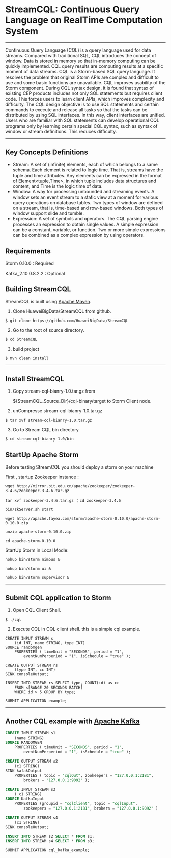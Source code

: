 # StreamCQL: Continuous Query Language on RealTime Computation System

------

Continuous Query Language (CQL) is a query language used for data streams. Compared with traditional SQL, CQL introduces the concept of window. Data is stored in memory so that in-memory computing can be quickly implemented. CQL query results are computing results at a specific moment of data streams.
CQL is a Storm-based SQL query language. It resolves the problem that original Storm APIs are complex and difficult to use and some basic functions are unavailable. CQL improves usability of the Storm component. 
During CQL syntax design, it is found that syntax of existing CEP products includes not only SQL statements but requires client code. This forces users to learn client APIs, which improves complexity and difficulty. 
The CQL design objective is to use SQL statements and certain commands to execute and release all tasks so that the tasks can be distributed by using SQL interfaces. In this way, client interfaces are unified. Users who are familiar with SQL statements can develop operational CQL programs only by learning certain special CQL syntax, such as syntax of window or stream definitions. This reduces difficulty. 

------
## Key Concepts Definitions

 - Stream: A set of (infinite) elements, each of which belongs to a same schema. Each element is related to logic time. That is, streams have the tuple and time attributes. Any elements can be expressed in the format of Element<tuple,Time>, in which tuple includes data structures and content, and Time is the logic time of data.
 - Window: A way for processing unbounded and streaming events. A window sets an event stream to a static view at a moment for various query operations on database tables. Two types of window are defined on a stream, that is, time-based and row-based windows. Both types of window support slide and tumble. 
 - Expression: A set of symbols and operators. The CQL parsing engine processes an expression to obtain single values. A simple expression can be a constant, variable, or function. Two or more simple expressions can be combined as a complex expression by using operators.

## Requirements

Storm 0.10.0 : Required

Kafka_2.10 0.8.2.2 : Optional

## Building StreamCQL
StreamCQL is built using [Apache Maven](http://maven.apache.org/).

 1. Clone HuaweiBigData/StreamCQL from github.
```shell
$ git clone https://github.com/HuaweiBigData/StreamCQL
```

 2. Go to the root of source directory.
```shell
$ cd StreamCQL
```

 3. build project
```shell
$ mvn clean install
```
------
## Install StreamCQL
 1. Copy stream-cql-bianry-1.0.tar.gz from

    ${StreamCQL_Source_Dir}/cql-binary/target to Storm Client node.
    
 2. unCompresse stream-cql-bianry-1.0.tar.gz
```shell
$ tar xvf stream-cql-bianry-1.0.tar.gz
```

 3. Go to Stream CQL bin directory
```shell
$ cd stream-cql-bianry-1.0/bin
```

## StartUp Apache Storm 
Before testing StreamCQL you should deploy a storm on your machine 

First , startup Zookeeper instance :

```
wget http://mirror.bit.edu.cn/apache/zookeeper/zookeeper-3.4.6/zookeeper-3.4.6.tar.gz

tar xvf zookeeper-3.4.6.tar.gz ；cd zookeeper-3.4.6

bin/zkServer.sh start

```

```
wget http://apache.fayea.com/storm/apache-storm-0.10.0/apache-storm-0.10.0.zip

unzip apache-storm-0.10.0.zip

cd apache-storm-0.10.0
```
StartUp Storm in Local Modle:

```
nohup bin/storm nimbus &

nohup bin/storm ui &

nohup bin/storm supervisor &
```
------

## Submit CQL application to Storm
 1. Open CQL Client Shell.
```shell
$ ./cql
```
 2. Execute CQL in CQL client shell.
this is a simple cql example.

```
CREATE INPUT STREAM s
    (id INT, name STRING, type INT)
SOURCE randomgen
    PROPERTIES ( timeUnit = "SECONDS", period = "1",
        eventNumPerperiod = "1", isSchedule = "true" );

CREATE OUTPUT STREAM rs
    (type INT, cc INT)
SINK consoleOutput;

INSERT INTO STREAM rs SELECT type, COUNT(id) as cc
    FROM s[RANGE 20 SECONDS BATCH]
    WHERE id > 5 GROUP BY type;

SUBMIT APPLICATION example;    
```

------

## Another CQL example with [Apache Kafka](http://kafka.apache.org/)

```sql
CREATE INPUT STREAM s1
    (name STRING)
SOURCE RANDOMGEN
    PROPERTIES ( timeUnit = "SECONDS", period = "1",
        eventNumPerperiod = "1", isSchedule = "true" );

CREATE OUTPUT STREAM s2 
    (c1 STRING)
SINK kafakOutput
    PROPERTIES ( topic = "cqlOut", zookeepers = "127.0.0.1:2181", 
        brokers = "127.0.0.1:9092" );

CREATE INPUT STREAM s3
    ( c1 STRING)
SOURCE KafkaInput
    PROPERTIES (groupid = "cqlClient", topic = "cqlInput", 
        zookeepers = "127.0.0.1:2181", brokers = "127.0.0.1:9092" )

CREATE OUTPUT STREAM s4
    (c1 STRING)
SINK consoleOutput;

INSERT INTO STREAM s2 SELECT * FROM s1;
INSERT INTO STREAM s4 SELECT * FROM s3;

SUBMIT APPLICATION cql_kafka_example;
```
